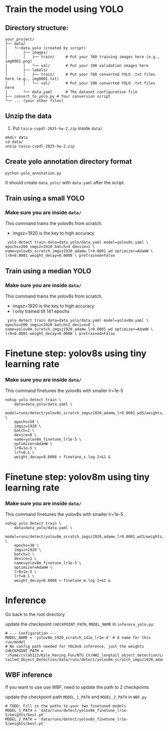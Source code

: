 # Train the model using YOLO
## Directory structure:
```
your_project/
├── data/
|   └──data_yolo (created by script)
│       ├── images/
│       │   ├── train/     # Put your 760 training images here (e.g., img0001.png)
│       │   └── val/       # Put your 190 validation images here
│       ├── labels/
│       │   ├── train/     # Put your 760 converted YOLO .txt files here (e.g., img0001.txt)
│       │   └── val/       # Put your 190 converted YOLO .txt files here
│       └── data.yaml      # The dataset configuration file
├── convert_to_yolo.py # Your conversion script
└── ... (your other files) 
```
## Unzip the data 
1. Put `taica-cvpdl-2025-hw-2.zip` inside `data/`
```
mkdir data
cd data/
unzip taica-cvpdl-2025-hw-2.zip
```
## Create yolo annotation directory format 
```
python yolo_annotation.py
```
It should create `data_yolo/` with `data.yaml` after the script.

## Train using a small YOLO
### Make sure you are inside `data/`
This command trains the yolov8s from scratch.
* imgsz=1920 is the key to high accuracy
```
 yolo detect train data=data_yolo/data.yaml model=yolov8s.yaml \ epochs=200 imgsz=1920 batch=4 device=1 \ name=yolov8s_scratch_imgsz1920_adamw_lr0.0001_wd optimizer=AdamW \ lr0=0.0001 weight_decay=0.0008 \ pretrained=False 
```

## Train using a median YOLO
### Make sure you are inside `data/`
This command trains the yolov8s from scratch.
* imgsz=1920 is the key to high accuracy
* I only trained till 141 epochs
```
 yolo detect train data=data_yolo/data.yaml model=yolov8m.yaml \ epochs=200 imgsz=1920 batch=2 device=0 \ name=yolov8m_scratch_imgsz1920_adamw_lr0.0001_wd optimizer=AdamW \ lr0=0.0001 weight_decay=0.0008 \ pretrained=False
```

# Finetune step: yolov8s using tiny learning rate
### Make sure you are inside `data/`
This command finetunes the yolov8s with smaller lr=1e-5
```
nohup yolo detect train \
    data=data_yolo/data.yaml \
    model=runs/detect/yolov8s_scratch_imgsz1920_adamw_lr0.0001_wd5/weights/best.pt \
    epochs=50 \
    imgsz=1920 \
    batch=2 \
    device=0 \
    name=yolov8m_finetune_lr1e-5 \
    optimizer=AdamW \
    lr0=1e-5 \
    lrf=0.1 \
    weight_decay=0.0008 > finetune_s.log 2>&1 &
```

# Finetune step: yolov8m using tiny learning rate
### Make sure you are inside `data/`
This command finetunes the yolov8s with smaller lr=1e-5
```
nohup yolo detect train \
    data=data_yolo/data.yaml \
    model=runs/detect/yolov8m_scratch_imgsz1920_adamw_lr0.0001_wd3/weights/best.pt \
    epochs=30 \
    imgsz=1920 \
    batch=2 \
    device=1 \
    name=yolov8m_finetune_lr1e-5 \
    optimizer=AdamW \
    lr0=1e-5 \
    lrf=0.1 \
    weight_decay=0.0008 > finetune_m.log 2>&1 & 
```

# Inference 
Go back to the root directory

update the checkpoint `CHECKPOINT_PATH`, `MODEL_NAME` in `inferece_yolo.py`:
```
# --- Configuration ---
MODEL_NAME = 'yolov8m_1920_scratch_141e_lr1e-4' # A name for this run/model
# No config path needed for YOLOv8 inference, just the weights
CHECKPOINT_PATH = '/home/cvlab123/Kyle_Having_Fun/NTU_CV/HW2_longtail_object_detection/Long-tailed_Object_Detection/data/runs/detect/yolov8m_scratch_imgsz1920_adamw_lr0.0001_wd3/weights/best.pt'
```
## WBF inference
If you want to use use WBF, need to update the path to 2 checkpoints

update the checkpoint path `MODEL_1_PATH` and `MODEL_2_PATH` in `WBF.py`
```
# TODO: Fill in the paths to your two finetuned models
MODEL_1_PATH = 'data/runs/detect/yolov8m_finetune_lr1e-5/weights/best.pt'
MODEL_2_PATH = 'data/runs/detect/yolov8s_finetune_lr1e-5/weights/best.pt'
```



